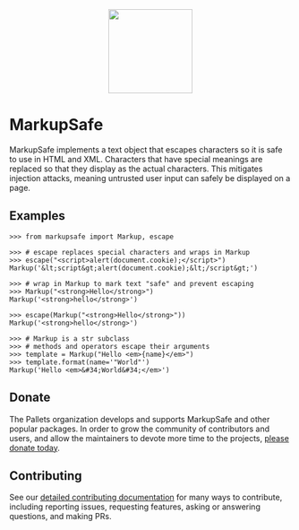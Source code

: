 <div align="center"><img src="https://raw.githubusercontent.com/pallets/markupsafe/refs/heads/stable/docs/_static/markupsafe-name.svg" alt="" height="150"></div>

# MarkupSafe

MarkupSafe implements a text object that escapes characters so it is
safe to use in HTML and XML. Characters that have special meanings are
replaced so that they display as the actual characters. This mitigates
injection attacks, meaning untrusted user input can safely be displayed
on a page.


## Examples

```pycon
>>> from markupsafe import Markup, escape

>>> # escape replaces special characters and wraps in Markup
>>> escape("<script>alert(document.cookie);</script>")
Markup('&lt;script&gt;alert(document.cookie);&lt;/script&gt;')

>>> # wrap in Markup to mark text "safe" and prevent escaping
>>> Markup("<strong>Hello</strong>")
Markup('<strong>hello</strong>')

>>> escape(Markup("<strong>Hello</strong>"))
Markup('<strong>hello</strong>')

>>> # Markup is a str subclass
>>> # methods and operators escape their arguments
>>> template = Markup("Hello <em>{name}</em>")
>>> template.format(name='"World"')
Markup('Hello <em>&#34;World&#34;</em>')
```

## Donate

The Pallets organization develops and supports MarkupSafe and other
popular packages. In order to grow the community of contributors and
users, and allow the maintainers to devote more time to the projects,
[please donate today][].

[please donate today]: https://palletsprojects.com/donate

## Contributing

See our [detailed contributing documentation][contrib] for many ways to
contribute, including reporting issues, requesting features, asking or answering
questions, and making PRs.

[contrib]: https://palletsprojects.com/contributing/
